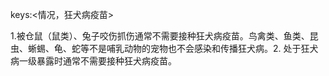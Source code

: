 keys:<情况，狂犬病疫苗>

1.被仓鼠（鼠类）、兔子咬伤抓伤通常不需要接种狂犬病疫苗。鸟禽类、鱼类、昆虫、蜥蜴、龟、蛇等不是哺乳动物的宠物也不会感染和传播狂犬病。2. 处于狂犬病一级暴露时通常不需要接种狂犬病疫苗。
